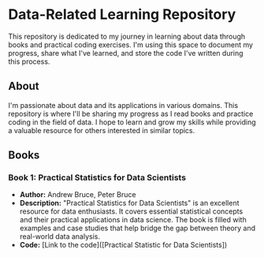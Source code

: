 # Data-Related Learning Repository

This repository is dedicated to my journey in learning about data through books and practical coding exercises. I'm using this space to document my progress, share what I've learned, and store the code I've written during this process.

## About

I'm passionate about data and its applications in various domains. This repository is where I'll be sharing my progress as I read books and practice coding in the field of data. I hope to learn and grow my skills while providing a valuable resource for others interested in similar topics.

## Books

### Book 1: Practical Statistics for Data Scientists
- **Author:** Andrew Bruce, Peter Bruce
- **Description:** "Practical Statistics for Data Scientists" is an excellent resource for data enthusiasts. It covers essential statistical concepts and their practical applications in data science. The book is filled with examples and case studies that help bridge the gap between theory and real-world data analysis.
- **Code:** [Link to the code]([Practical Statistic for Data Scientists])


